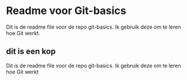 # Readme voor Git-basics
Dit is de readme file voor de repo git-basics. Ik gebruik deze om te leren hoe Git werkt.

## dit is een kop
Dit is de readme file voor de repo git-basics. Ik gebruik deze om te leren hoe Git werkt
